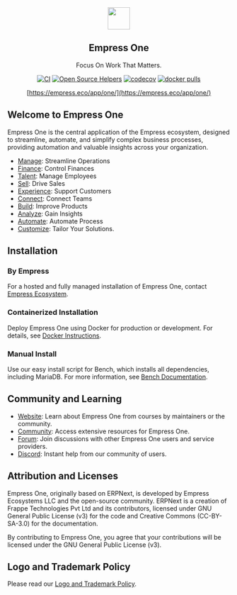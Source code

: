 <div align="center">
    <a href="https://empress.eco/">
        <img src="https://avatars.githubusercontent.com/u/46308912?s=96&v=4" height="50">
    </a>
    <h2>Empress One</h2>
    <p align="center">
        <p>Focus On Work That Matters.</p>
    </p>

[![CI](https://github.com/frappe/erpnext/actions/workflows/server-tests-mariadb.yml/badge.svg?event=schedule)](https://github.com/frappe/erpnext/actions/workflows/server-tests-mariadb.yml)
[![Open Source Helpers](https://www.codetriage.com/frappe/erpnext/badges/users.svg)](https://www.codetriage.com/frappe/erpnext)
[![codecov](https://codecov.io/gh/frappe/erpnext/branch/develop/graph/badge.svg?token=0TwvyUg3I5)](https://codecov.io/gh/frappe/erpnext)
[![docker pulls](https://img.shields.io/docker/pulls/frappe/erpnext-worker.svg)](https://hub.docker.com/r/frappe/erpnext-worker)

[https://empress.eco/app/one/](https://empress.eco/app/one/)

</div>

## Welcome to Empress One

Empress One is the central application of the Empress ecosystem, designed to streamline, automate, and simplify complex business processes, providing automation and valuable insights across your organization. 

* [Manage](https://empress.eco/product/manage/): Streamline Operations
* [Finance](https://empress.eco/product/finance/): Control Finances
* [Talent](https://empress.eco/product/talent/): Manage Employees
* [Sell](https://empress.eco/product/sell/): Drive Sales
* [Experience](https://empress.eco/product/experience/): Support Customers
* [Connect](https://empress.eco/product/connect/): Connect Teams
* [Build](https://empress.eco/product/build/): Improve Products
* [Analyze](https://empress.eco/product/analyze/): Gain Insights
* [Automate](https://empress.eco/product/automate/): Automate Process
* [Customize](https://empress.eco/product/customize/): Tailor Your Solutions.


## Installation

### By Empress

For a hosted and fully managed installation of Empress One, contact [Empress Ecosystem](https://empress.eco/).

### Containerized Installation

Deploy Empress One using Docker for production or development. For details, see [Docker Instructions](https://github.com/empress-eco/frappe_docker).

### Manual Install

Use our easy install script for Bench, which installs all dependencies, including MariaDB. For more information, see [Bench Documentation](https://github.com/empress-eco/bench).

## Community and Learning

* [Website](https://empress.eco/): Learn about Empress One from courses by maintainers or the community.
* [Community](https://empress.eco/community/): Access extensive resources for Empress One.
* [Forum](https://grow.empress.eco/): Join discussions with other Empress One users and service providers.
* [Discord](https://discord.com/invite/3xcm97vBYX): Instant help from our community of users.


## Attribution and Licenses

Empress One, originally based on ERPNext, is developed by Empress Ecosystems LLC and the open-source community. ERPNext is a creation of Frappe Technologies Pvt Ltd and its contributors, licensed under GNU General Public License (v3) for the code and Creative Commons (CC-BY-SA-3.0) for the documentation.

By contributing to Empress One, you agree that your contributions will be licensed under the GNU General Public License (v3).

## Logo and Trademark Policy

Please read our [Logo and Trademark Policy](TRADEMARK_POLICY.md).
